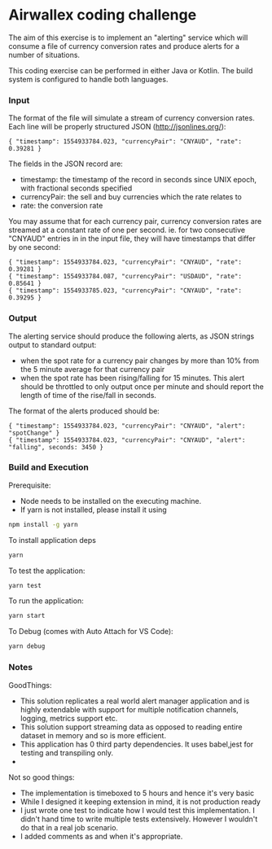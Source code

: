 # Airwallex coding challenge

The aim of this exercise is to implement an "alerting" service which
will consume a file of currency conversion rates and
produce alerts for a number of situations.

This coding exercise can be performed in either Java or Kotlin. The build 
system is configured to handle both languages.

### Input

The format of the file will simulate a stream of currency
conversion rates. Each line will be properly structured
JSON (http://jsonlines.org/):

    { "timestamp": 1554933784.023, "currencyPair": "CNYAUD", "rate": 0.39281 }

The fields in the JSON record are:
- timestamp: the timestamp of the record in seconds since UNIX epoch, 
  with fractional seconds specified
- currencyPair: the sell and buy currencies which the rate relates to
- rate: the conversion rate

You may assume that for each currency pair, currency conversion rates are streamed
at a constant rate of one per second. ie. for two consecutive "CNYAUD" entries in
in the input file, they will have timestamps that differ by one second:

    { "timestamp": 1554933784.023, "currencyPair": "CNYAUD", "rate": 0.39281 }
    { "timestamp": 1554933784.087, "currencyPair": "USDAUD", "rate": 0.85641 }
    { "timestamp": 1554933785.023, "currencyPair": "CNYAUD", "rate": 0.39295 }

### Output

The alerting service should produce the following alerts, as JSON strings output to
standard output:
- when the spot rate for a currency pair changes by more than 10% from the 5 minute average for that currency pair
- when the spot rate has been rising/falling for 15 minutes. This alert should be
  throttled to only output once per minute and should report the length of time
  of the rise/fall in seconds.

The format of the alerts produced should be:

    { "timestamp": 1554933784.023, "currencyPair": "CNYAUD", "alert": "spotChange" }
    { "timestamp": 1554933784.023, "currencyPair": "CNYAUD", "alert": "falling", seconds: 3450 }

### Build and Execution

Prerequisite:

- Node needs to be installed on the executing machine.
- If yarn is not installed, please install it using 

```bash
npm install -g yarn
```

To install application deps
```bash
yarn
```

To test the application:
```bash
yarn test
```

To run the application:
```bash
yarn start
```

To Debug (comes with Auto Attach for VS Code):
```bash
yarn debug
```

### Notes

GoodThings:

- This solution replicates a real world alert manager application and is highly extendable with support for multiple notification channels, logging, metrics support etc.
- This solution support streaming data as opposed to reading entire dataset in memory and so is more efficient.
- This application has 0 third party dependencies. It uses babel,jest for testing and transpiling only.
- 

Not so good things:

- The implementation is timeboxed to 5 hours and hence it's very basic
- While I designed it keeping extension in mind, it is not production ready
- I just wrote one test to indicate how I would test this implementation. I didn't hand time to write multiple tests extensively. However I wouldn't do that in a real job scenario.
- I added comments as and when it's appropriate.
